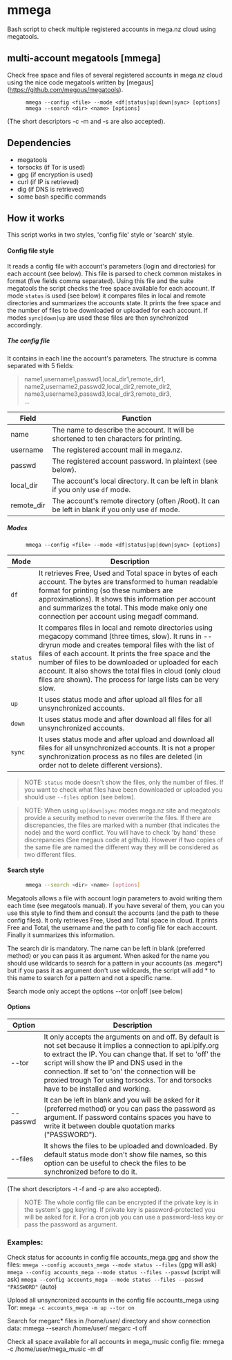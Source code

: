 # mmega
Bash script to check multiple registered accounts in mega.nz cloud using megatools.

## multi-account megatools [mmega]
Check free space and files of several registered accounts in mega.nz cloud using the nice code megatools written by [megaus] (https://github.com/megous/megatools).
```
      mmega --config <file> --mode <df|status|up|down|sync> [options]       
      mmega --search <dir> <name> [options]         
```      
(The short descriptors -c -m and -s are also accepted).

## Dependencies
- megatools        
- torsocks (if Tor is used)       
- gpg (if encryption is used)        
- curl (if IP is retrieved)         
- dig (if DNS is retrieved)           
- some bash specific commands             

## How it works
This script works in two styles, 'config file' style or 'search' style.

#### Config file style          
It reads a config file with account's parameters (login and directories) for each account (see below). This file is parsed to check common mistakes in format (five fields comma separated). Using this file and the suite megatools the script checks the free space available for each account. If mode `status` is used (see below) it compares files in local and remote directories and summarizes the accounts state. It prints the free space and the number of files to be downloaded or uploaded for each account. If modes `sync|down|up` are used these files are then synchronized accordingly. 

##### The config file         
It contains in each line the account's parameters. The structure is comma separated with 5 fields:

>  name1,username1,passwd1,local_dir1,remote_dir1,        
>  name2,username2,passwd2,local_dir2,remote_dir2,         
>  name3,username3,passwd3,local_dir3,remote_dir3,        
>  ...

Field | Function
----------- | -----------------------------------------------------------------------------------------------
name | The name to describe the account. It will be shortened to ten characters for printing.
username | The registered account mail in mega.nz.
passwd | The registered account password. In plaintext (see below).
local_dir | The account's local directory. It can be left in blank if you only use `df` mode.
remote_dir | The account's remote directory (often /Root). It can be left in blank if you only use `df` mode.

##### Modes                               
``` 
      mmega --config <file> --mode <df|status|up|down|sync> [options]
```

Mode | Description
------- | ----------------------------------------------------------------------------------------------------------------
`df` | It retrieves Free, Used and Total space in bytes of each account. The bytes are transformed to human readable format for printing (so these numbers are approximations). It shows this information per account and summarizes the total. This mode make only one connection per account using megadf command.
`status` | It compares files in local and remote directories using megacopy command (three times, slow). It runs in --dryrun mode and creates temporal files with the list of files of each account. It prints the free space and the number of files to be downloaded or uploaded for each account. It also shows the total files in cloud (only cloud files are shown). The process for large lists can be very slow. 
`up` | It uses status mode and after upload all files for all unsynchronized accounts.
`down` | It uses status mode and after download all files for all unsynchronized accounts.
`sync` | It uses status mode and after upload and download all files for all unsynchronized accounts. It is not a proper synchronization process as no files are deleted (in order not to delete different versions).

> NOTE: `status` mode doesn't show the files, only the number of files. If you want to check what files have been downloaded or uploaded you should use `--files` option (see below).

> NOTE: When using `up|down|sync` modes mega.nz site and megatools provide a security method to never overwrite the files. If there are discrepancies, the files are marked with a number (that indicates the node) and the word conflict. You will have to check 'by hand' these discrepancies (See megaus code at github). However if two copies of the same file are named the different way they will be considered as two different files.

#### Search style
```bash
      mmega --search <dir> <name> [options]
```
Megatools allows a file with account login parameters to avoid writing them each time (see megatools manual). If you have several of them, you can you use this style to find them and consult the accounts (and the path to these config files). It only retrieves Free, Used and Total space in cloud. It prints Free and Total, the username and the path to config file for each account. Finally it summarizes this information.

The search dir is mandatory. The name can be left in blank (preferred method) or you can pass it as argument. When asked for the name you should use wildcards to search for a pattern in your accounts (as .megarc*) but if you pass it as argument don't use wildcards, the script will add * to this name to search for a pattern and not a specific name.

Search mode only accept the options --tor on|off (see below)

#### Options
Option | Description
--------- | --------------------------------------------------------------------------------------------------------------
--tor | It only accepts the arguments on and off. By default is not set because it implies a connection to api.ipify.org to extract the IP. You can change that. If set to 'off' the script will show the IP and DNS used in the connection. If set to 'on' the connection will be proxied trough Tor using torsocks. Tor and torsocks have to be installed and working.
--passwd | It can be left in blank and you will be asked for it (preferred method) or you can pass the password as argument. If password contains spaces you have to write it between double quotation marks ("PASSWORD").
--files | It shows the files to be uploaded and downloaded. By default status mode don't show file names, so this option can be useful to check the files to be synchronized before to do it.

(The short descriptors -t -f and -p are also accepted).

> NOTE: The whole config file can be encrypted if the private key is in the system's gpg keyring. If private key is password-protected you will be asked for it. For a cron job you can use a password-less key or pass the password as argument.

### Examples:
Check status for accounts in config file accounts_mega.gpg and show the files:
      `mmega --config accounts_mega --mode status --files`                     (gpg will ask)
      `mmega --config accounts_mega --mode status --files --passwd`            (script will ask)
      `mmega --config accounts_mega --mode status --files --passwd "PASSWORD"` (auto)

Upload all unsyncronized accounts in the config file accounts_mega using Tor:
      `mmega -c accounts_mega -m up --tor on`

Search for megarc* files in /home/user/ directory and show connection data:
 mmega --search /home/user/ megarc -t off

Check all space available for all accounts in mega_music config file:
 mmega -c /home/user/mega_music -m df

